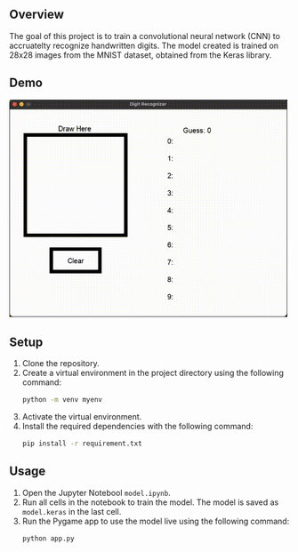 ## Overview

The goal of this project is to train a convolutional neural network (CNN) to accruatelty recognize handwritten digits. The model created is trained on 28x28 images from the MNIST dataset, obtained from the Keras library.

## Demo

<img src="demo.gif" alt="Demo of Digit Recognizer" width="500">

## Setup

1. Clone the repository.
2. Create a virtual environment in the project directory using the following command:
    ```bash
    python -m venv myenv
    ```
3. Activate the virtual environment.
4. Install the required dependencies with the following command:
    ```bash
    pip install -r requirement.txt
    ```

## Usage
1. Open the Jupyter Notebool `model.ipynb`.
2. Run all cells in the notebook to train the model. The model is saved as `model.keras` in the last cell.
3. Run the Pygame app to use the model live using the following command:
    ```bash
    python app.py
    ```
